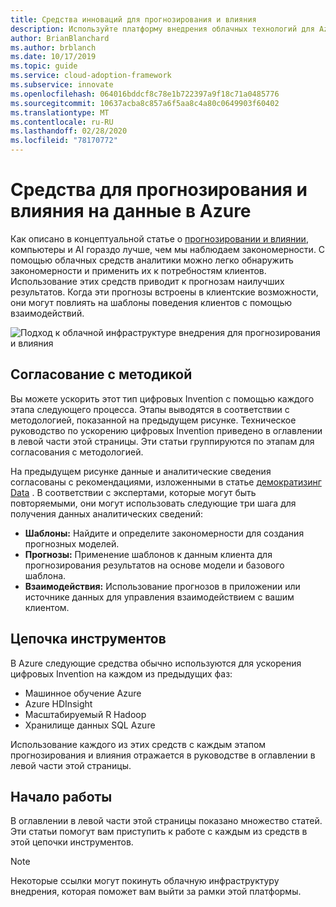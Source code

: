 ```yaml
---
title: Средства инноваций для прогнозирования и влияния
description: Используйте платформу внедрения облачных технологий для Azure, чтобы найти средства аналитики, помогающие обнаруживать закономерности, объединять прогнозы и влиять на поведение клиентов.
author: BrianBlanchard
ms.author: brblanch
ms.date: 10/17/2019
ms.topic: guide
ms.service: cloud-adoption-framework
ms.subservice: innovate
ms.openlocfilehash: 064016bddcf8c78e1b722397a9f18c71a0485776
ms.sourcegitcommit: 10637acba8c857a6f5aa8c4a80c0649903f60402
ms.translationtype: MT
ms.contentlocale: ru-RU
ms.lasthandoff: 02/28/2020
ms.locfileid: "78170772"
---
```

# <a name="tools-to-predict-and-influence-data-in-azure"></a>Средства для прогнозирования и влияния на данные в Azure

Как описано в концептуальной статье о [прогнозировании и влиянии](../considerations/predict.md), компьютеры и AI гораздо лучше, чем мы наблюдаем закономерности. С помощью облачных средств аналитики можно легко обнаружить закономерности и применить их к потребностям клиентов. Использование этих средств приводит к прогнозам наилучших результатов. Когда эти прогнозы встроены в клиентские возможности, они могут повлиять на шаблоны поведения клиентов с помощью взаимодействий.

![Подход к облачной инфраструктуре внедрения для прогнозирования и влияния](../../_images/innovate/predict-and-influence.png)

## <a name="alignment-to-the-methodology"></a>Согласование с методикой

Вы можете ускорить этот тип цифровых Invention с помощью каждого этапа следующего процесса. Этапы выводятся в соответствии с методологией, показанной на предыдущем рисунке. Техническое руководство по ускорению цифровых Invention приведено в оглавлении в левой части этой страницы. Эти статьи группируются по этапам для согласования с методологией.

На предыдущем рисунке данные и аналитические сведения согласованы с рекомендациями, изложенными в статье [демократизинг Data](./data.md) . В соответствии с экспертами, которые могут быть повторяемыми, они могут использовать следующие три шага для получения данных аналитических сведений:

- **Шаблоны:** Найдите и определите закономерности для создания прогнозных моделей.
- **Прогнозы:** Применение шаблонов к данным клиента для прогнозирования результатов на основе модели и базового шаблона.
- **Взаимодействия:** Использование прогнозов в приложении или источнике данных для управления взаимодействием с вашим клиентом.

## <a name="toolchain"></a>Цепочка инструментов

В Azure следующие средства обычно используются для ускорения цифровых Invention на каждом из предыдущих фаз:

- Машинное обучение Azure
- Azure HDInsight
- Масштабируемый R Hadoop
- Хранилище данных SQL Azure

Использование каждого из этих средств с каждым этапом прогнозирования и влияния отражается в руководстве в оглавлении в левой части этой страницы.

## <a name="get-started"></a>Начало работы

В оглавлении в левой части этой страницы показано множество статей. Эти статьи помогут вам приступить к работе с каждым из средств в этой цепочки инструментов.

> [!NOTE]
> Некоторые ссылки могут покинуть облачную инфраструктуру внедрения, которая поможет вам выйти за рамки этой платформы.
